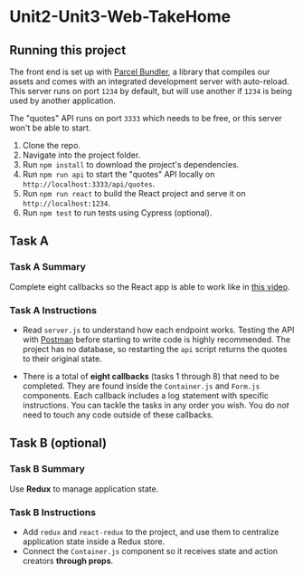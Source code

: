 # Unit2-Unit3-Web-TakeHome

## Running this project

The front end is set up with [Parcel Bundler](https://parceljs.org/), a library that compiles our assets and comes with an integrated development server with auto-reload. This server runs on port `1234` by default, but will use another if `1234` is being used by another application.

The "quotes" API runs on port `3333` which needs to be free, or this server won't be able to start.

1. Clone the repo.
1. Navigate into the project folder.
1. Run `npm install` to download the project's dependencies.
1. Run `npm run api` to start the "quotes" API locally on `http://localhost:3333/api/quotes`.
1. Run `npm run react` to build the React project and serve it on `http://localhost:1234`.
1. Run `npm test` to run tests using Cypress (optional).

## Task A

### Task A Summary

Complete eight callbacks so the React app is able to work like in [this video](https://youtu.be/IGB39rc4SZA).

### Task A Instructions

- Read `server.js` to understand how each endpoint works. Testing the API with [Postman](https://www.postman.com/downloads/) before starting to write code is highly recommended. The project has no database, so restarting the `api` script returns the quotes to their original state.

- There is a total of **eight callbacks** (tasks 1 through 8) that need to be completed. They are found inside the `Container.js` and `Form.js` components. Each callback includes a log statement with specific instructions. You can tackle the tasks in any order you wish. You do _not_ need to touch any code outside of these callbacks.

## Task B (optional)

### Task B Summary

Use **Redux** to manage application state.

### Task B Instructions

- Add `redux` and `react-redux` to the project, and use them to centralize application state inside a Redux store.
- Connect the `Container.js` component so it receives state and action creators **through props**.
